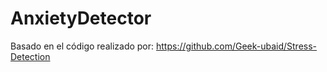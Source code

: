# AnxietyDetector

Basado en el código realizado por: https://github.com/Geek-ubaid/Stress-Detection
